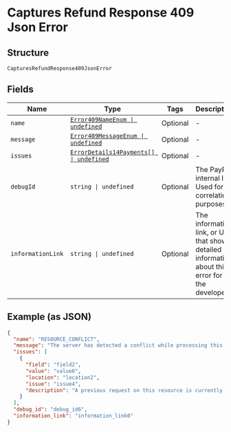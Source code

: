 
# Captures Refund Response 409 Json Error

## Structure

`CapturesRefundResponse409JsonError`

## Fields

| Name | Type | Tags | Description |
|  --- | --- | --- | --- |
| `name` | [`Error409NameEnum \| undefined`](../../doc/models/error-409-name-enum.md) | Optional | - |
| `message` | [`Error409MessageEnum \| undefined`](../../doc/models/error-409-message-enum.md) | Optional | - |
| `issues` | [`ErrorDetails14Payments[] \| undefined`](../../doc/models/error-details-14-payments.md) | Optional | - |
| `debugId` | `string \| undefined` | Optional | The PayPal internal ID. Used for correlation purposes. |
| `informationLink` | `string \| undefined` | Optional | The information link, or URI, that shows detailed information about this error for the developer. |

## Example (as JSON)

```json
{
  "name": "RESOURCE_CONFLICT",
  "message": "The server has detected a conflict while processing this request.",
  "issues": [
    {
      "field": "field2",
      "value": "value0",
      "location": "location2",
      "issue": "issue4",
      "description": "A previous request on this resource is currently in progress. Please wait for sometime and try again. It is best to space out the initial and the subsequent request(s) to avoid receiving this error."
    }
  ],
  "debug_id": "debug_id6",
  "information_link": "information_link0"
}
```

